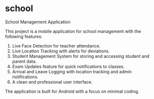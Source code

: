 # school
School Management Application

This project is a mobile application for school management with the following features:
1. Live Face Detection for teacher attendance.
2. Live Location Tracking with alerts for deviations.
3. Student Management System for storing and accessing student and parent data.
4. Exam Updates feature for quick notifications to classes.
5. Arrival and Leave Logging with location tracking and admin notifications.
6. A clean and professional user interface.

The application is built for Android with a focus on minimal coding.
